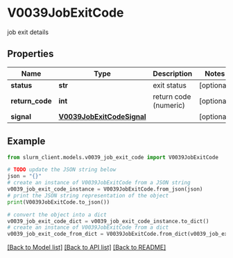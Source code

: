 # V0039JobExitCode

job exit details

## Properties

Name | Type | Description | Notes
------------ | ------------- | ------------- | -------------
**status** | **str** | exit status | [optional] 
**return_code** | **int** | return code (numeric) | [optional] 
**signal** | [**V0039JobExitCodeSignal**](V0039JobExitCodeSignal.md) |  | [optional] 

## Example

```python
from slurm_client.models.v0039_job_exit_code import V0039JobExitCode

# TODO update the JSON string below
json = "{}"
# create an instance of V0039JobExitCode from a JSON string
v0039_job_exit_code_instance = V0039JobExitCode.from_json(json)
# print the JSON string representation of the object
print(V0039JobExitCode.to_json())

# convert the object into a dict
v0039_job_exit_code_dict = v0039_job_exit_code_instance.to_dict()
# create an instance of V0039JobExitCode from a dict
v0039_job_exit_code_from_dict = V0039JobExitCode.from_dict(v0039_job_exit_code_dict)
```
[[Back to Model list]](../README.md#documentation-for-models) [[Back to API list]](../README.md#documentation-for-api-endpoints) [[Back to README]](../README.md)


